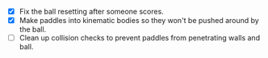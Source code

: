* [x] Fix the ball resetting after someone scores.
* [x] Make paddles into kinematic bodies so they won't be pushed around by the ball.
* [ ] Clean up collision checks to prevent paddles from penetrating walls and ball.
